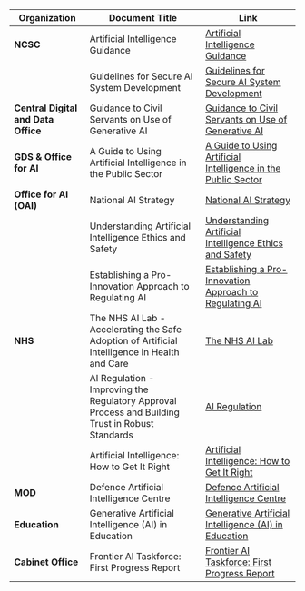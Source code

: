 | **Organization**                      | **Document Title**                                                                 | **Link**                                                                                                                                                                 |
|---------------------------------------|------------------------------------------------------------------------------------|-----------------------------------------------------------------------------------------------------------------------------------------------------------------------|
| **NCSC**                              | Artificial Intelligence Guidance                                                  | [Artificial Intelligence Guidance](https://www.ncsc.gov.uk/section/advice-guidance/all-topics?allTopics=true&topics=artificial%20intelligence&sort=date%2Bdesc)       |
|                                       | Guidelines for Secure AI System Development                                       | [Guidelines for Secure AI System Development](https://www.ncsc.gov.uk/files/Guidelines-for-secure-AI-system-development.pdf)                                           |
| **Central Digital and Data Office**   | Guidance to Civil Servants on Use of Generative AI                                | [Guidance to Civil Servants on Use of Generative AI](https://www.gov.uk/government/publications/guidance-to-civil-servants-on-use-of-generative-ai/guidance-to-civil-servants-on-use-of-generative-ai) |
| **GDS & Office for AI**               | A Guide to Using Artificial Intelligence in the Public Sector                     | [A Guide to Using Artificial Intelligence in the Public Sector](https://www.gov.uk/government/collections/a-guide-to-using-artificial-intelligence-in-the-public-sector) |
| **Office for AI (OAI)**               | National AI Strategy                                                              | [National AI Strategy](https://www.gov.uk/government/publications/national-ai-strategy)                                                                               |
|                                       | Understanding Artificial Intelligence Ethics and Safety                           | [Understanding Artificial Intelligence Ethics and Safety](https://www.gov.uk/guidance/understanding-artificial-intelligence-ethics-and-safety)                        |
|                                       | Establishing a Pro-Innovation Approach to Regulating AI                           | [Establishing a Pro-Innovation Approach to Regulating AI](https://www.gov.uk/government/publications/establishing-a-pro-innovation-approach-to-regulating-ai)         |
| **NHS**                               | The NHS AI Lab - Accelerating the Safe Adoption of Artificial Intelligence in Health and Care | [The NHS AI Lab](https://transform.england.nhs.uk/ai-lab/)                                                                                                             |
|                                       | AI Regulation - Improving the Regulatory Approval Process and Building Trust in Robust Standards | [AI Regulation](https://transform.england.nhs.uk/ai-lab/ai-lab-programmes/regulating-the-ai-ecosystem/)                                                              |
|                                       | Artificial Intelligence: How to Get It Right                                      | [Artificial Intelligence: How to Get It Right](https://transform.england.nhs.uk/media/documents/NHSX_AI_report.pdf)                                                   |
| **MOD**                               | Defence Artificial Intelligence Centre                                           | [Defence Artificial Intelligence Centre](https://www.gov.uk/government/groups/defence-artificial-intelligence-centre)                                                |
| **Education**                         | Generative Artificial Intelligence (AI) in Education                              | [Generative Artificial Intelligence (AI) in Education](https://www.gov.uk/government/publications/generative-artificial-intelligence-in-education/generative-artificial-intelligence-ai-in-education) |
| **Cabinet Office**                    | Frontier AI Taskforce: First Progress Report                                      | [Frontier AI Taskforce: First Progress Report](https://www.gov.uk/government/publications/frontier-ai-taskforce-first-progress-report)                                |
